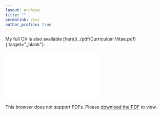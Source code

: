 ```yaml
---
layout: archive
title: ""
permalink: /cv/
author_profile: true
---
```


My full CV is also available [here](../pdf/Curriculum Vitae.pdf){:target="_blank"}.

<object data="../pdf/CV.pdf" type="application/pdf" width="100%" height="100%">
    <embed src="../pdf/Curriculum Vitae.pdf">
        <p>This browser does not support PDFs. Please <a href="../pdf/Curriculum Vitae.pdf">download the PDF</a> to view.</p>
    </embed>
</object>
